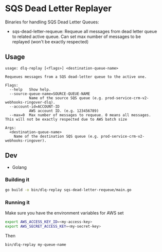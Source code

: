 # SQS Dead Letter Replayer

Binaries for handling SQS Dead Letter Queues:

* sqs-dead-letter-requeue: Requeue all messages from dead letter queue to related active queue. Can set max number of messages to be replayed (won't be exactly respected)

## Usage

```
usage: dlq-replay [<flags>] <destination-queue-name>

Requeues messages from a SQS dead-letter queue to the active one.

Flags:
  --help   Show help.
  --source-queue-name=SOURCE-QUEUE-NAME  
           Name of the source SQS queue (e.g. prod-service-crm-v2-webhooks-ringover-dlq).
  --account-id=ACCOUNT-ID  
           AWS account ID. (e.g. 123456789)
  --max=0  Max number of messages to requeue. 0 means all messages. This will not be exactly respected due to AWS batch size

Args:
  <destination-queue-name>  
    Name of the destination SQS queue (e.g. prod-service-crm-v2-webhooks-ringover).
```

## Dev

* Golang

### Building it

```sh
go build -o bin/dlq-replay sqs-dead-letter-requeue/main.go
```

### Running it

Make sure you have the environment variables for AWS set

```sh
export AWS_ACCESS_KEY_ID=<my-access-key>
export AWS_SECRET_ACCESS_KEY=<my-secret-key>
```

Then

```sh
bin/dlq-replay my-queue-name
```

